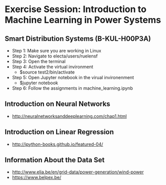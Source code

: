 # Exercise Session: Introduction to Machine Learning in Power Systems
## Smart Distribution Systems (B-KUL-H00P3A)

* Step 1: Make sure you are working in Linux
* Step 2: Navigate to electa/users/ruelensf
* Step 3: Open the terminal
* Step 4: Activate the virtual invironment
  *  $source test2/bin/activate
* Step 5: Open Jupyter notebook  in the virual invironenment
  * $jupyter notebook
* Step 6: Follow the assignments in machine_learning.ipynb


## Introduction on Neural Networks

* http://neuralnetworksanddeeplearning.com/chap1.html

## Introduction on Linear Regression

* http://ipython-books.github.io/featured-04/

## Information About the Data Set
* http://www.elia.be/en/grid-data/power-generation/wind-power
* https://www.belpex.be/